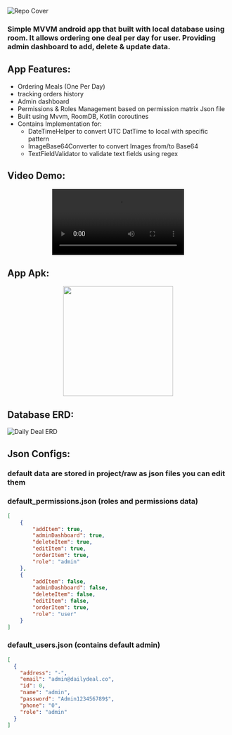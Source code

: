 ![Repo Cover](https://github.com/user-attachments/assets/7855cd1c-cbbd-4464-ab39-e6a34669da85)
### Simple MVVM android app that built with local database using room. It allows ordering one deal per day for user. Providing admin dashboard to add, delete & update data.

## App Features:
- Ordering Meals (One Per Day)
- tracking orders history
- Admin dashboard
- Permissions & Roles Management based on permission matrix Json file
- Built using Mvvm, RoomDB, Kotlin coroutines
- Contains Implementation for:
  - DateTimeHelper to convert UTC DatTime to local with specific pattern
  - ImageBase64Converter to convert Images from/to Base64
  - TextFieldValidator to validate text fields using regex

## Video Demo:
<div align="center"><video src="https://github.com/user-attachments/assets/c4942510-bf38-41e1-b2c2-c10baa2989e9"></div>

## App Apk:
<div align="center">
<a href="https://github.com/amrk000/Daily-Deal-Android-App/releases/download/demo/Daily.Deal.App.apk"><img src="https://github.com/user-attachments/assets/351afcb2-961e-4e05-9c95-a7df7c8be071" width="250"></a>
</div>

## Database ERD:
![Daily Deal ERD](https://github.com/user-attachments/assets/6cc90555-c728-4ff1-bc78-a0c1e227bfed)

## Json Configs:
### default data are stored in project/raw as json files you can edit them
### default_permissions.json (roles and permissions data)
```json
[
    {
        "addItem": true,
        "adminDashboard": true,
        "deleteItem": true,
        "editItem": true,
        "orderItem": true,
        "role": "admin"
    },
    {
        "addItem": false,
        "adminDashboard": false,
        "deleteItem": false,
        "editItem": false,
        "orderItem": true,
        "role": "user"
    }
]
```

### default_users.json (contains default admin)
```json
[
  {
    "address": "-",
    "email": "admin@dailydeal.co",
    "id": 0,
    "name": "admin",
    "password": "Admin123456789$",
    "phone": "0",
    "role": "admin"
  }
]
```
